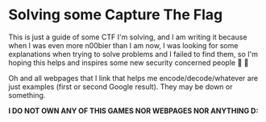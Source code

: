# Solving some Capture The Flag
This is just a guide of some CTF I'm solving, and I am writing it because when I was even more n00bier than I am now, I was looking for some explanations when trying to solve problems and I failed to find them, so I'm hoping this helps and inspires some new security concerned people :space_invader: :space_invader:

Oh and all webpages that I link that helps me encode/decode/whatever are just examples (first or second Google result). They may be down or something.

**I DO NOT OWN ANY OF THIS GAMES NOR WEBPAGES NOR ANYTHING D:**

